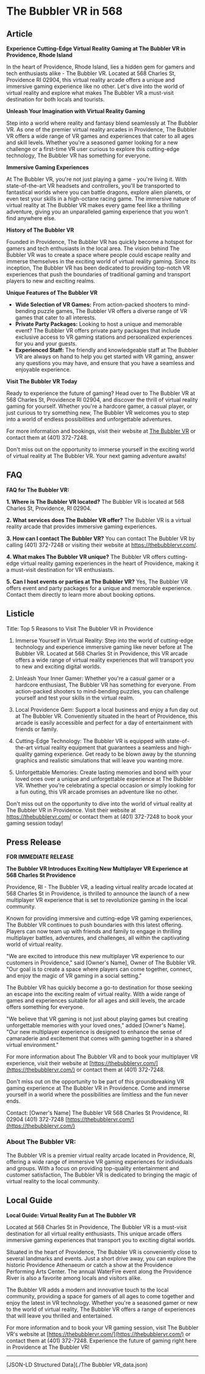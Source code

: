 # The Bubbler VR in 568

## Article
**Experience Cutting-Edge Virtual Reality Gaming at The Bubbler VR in Providence, Rhode Island**

In the heart of Providence, Rhode Island, lies a hidden gem for gamers and tech enthusiasts alike - The Bubbler VR. Located at 568 Charles St, Providence RI 02904, this virtual reality arcade offers a unique and immersive gaming experience like no other. Let's dive into the world of virtual reality and explore what makes The Bubbler VR a must-visit destination for both locals and tourists.

**Unleash Your Imagination with Virtual Reality Gaming**

Step into a world where reality and fantasy blend seamlessly at The Bubbler VR. As one of the premier virtual reality arcades in Providence, The Bubbler VR offers a wide range of VR games and experiences that cater to all ages and skill levels. Whether you're a seasoned gamer looking for a new challenge or a first-time VR user curious to explore this cutting-edge technology, The Bubbler VR has something for everyone.

**Immersive Gaming Experiences**

At The Bubbler VR, you're not just playing a game - you're living it. With state-of-the-art VR headsets and controllers, you'll be transported to fantastical worlds where you can battle dragons, explore alien planets, or even test your skills in a high-octane racing game. The immersive nature of virtual reality at The Bubbler VR makes every game feel like a thrilling adventure, giving you an unparalleled gaming experience that you won't find anywhere else.

**History of The Bubbler VR**

Founded in Providence, The Bubbler VR has quickly become a hotspot for gamers and tech enthusiasts in the local area. The vision behind The Bubbler VR was to create a space where people could escape reality and immerse themselves in the exciting world of virtual reality gaming. Since its inception, The Bubbler VR has been dedicated to providing top-notch VR experiences that push the boundaries of traditional gaming and transport players to new and exciting realms.

**Unique Features of The Bubbler VR**

- **Wide Selection of VR Games:** From action-packed shooters to mind-bending puzzle games, The Bubbler VR offers a diverse range of VR games that cater to all interests.
- **Private Party Packages:** Looking to host a unique and memorable event? The Bubbler VR offers private party packages that include exclusive access to VR gaming stations and personalized experiences for you and your guests.
- **Experienced Staff:** The friendly and knowledgeable staff at The Bubbler VR are always on hand to help you get started with VR gaming, answer any questions you may have, and ensure that you have a seamless and enjoyable experience.

**Visit The Bubbler VR Today**

Ready to experience the future of gaming? Head over to The Bubbler VR at 568 Charles St, Providence RI 02904, and discover the thrill of virtual reality gaming for yourself. Whether you're a hardcore gamer, a casual player, or just curious to try something new, The Bubbler VR welcomes you to step into a world of endless possibilities and unforgettable adventures.

For more information and bookings, visit their website at [The Bubbler VR](https://thebubblervr.com/) or contact them at (401) 372-7248.

Don't miss out on the opportunity to immerse yourself in the exciting world of virtual reality at The Bubbler VR. Your next gaming adventure awaits!

## FAQ
**FAQ for The Bubbler VR:**

**1. Where is The Bubbler VR located?**
   The Bubbler VR is located at 568 Charles St, Providence, RI 02904.

**2. What services does The Bubbler VR offer?**
   The Bubbler VR is a virtual reality arcade that provides immersive gaming experiences.

**3. How can I contact The Bubbler VR?**
   You can contact The Bubbler VR by calling (401) 372-7248 or visiting their website at https://thebubblervr.com/.

**4. What makes The Bubbler VR unique?**
   The Bubbler VR offers cutting-edge virtual reality gaming experiences in the heart of Providence, making it a must-visit destination for VR enthusiasts.

**5. Can I host events or parties at The Bubbler VR?**
   Yes, The Bubbler VR offers event and party packages for a unique and memorable experience. Contact them directly to learn more about booking options.

## Listicle
Title: Top 5 Reasons to Visit The Bubbler VR in Providence

1. Immerse Yourself in Virtual Reality: Step into the world of cutting-edge technology and experience immersive gaming like never before at The Bubbler VR. Located at 568 Charles St in Providence, this VR arcade offers a wide range of virtual reality experiences that will transport you to new and exciting digital worlds.

2. Unleash Your Inner Gamer: Whether you're a casual gamer or a hardcore enthusiast, The Bubbler VR has something for everyone. From action-packed shooters to mind-bending puzzles, you can challenge yourself and test your skills in the virtual realm.

3. Local Providence Gem: Support a local business and enjoy a fun day out at The Bubbler VR. Conveniently situated in the heart of Providence, this arcade is easily accessible and perfect for a day of entertainment with friends or family.

4. Cutting-Edge Technology: The Bubbler VR is equipped with state-of-the-art virtual reality equipment that guarantees a seamless and high-quality gaming experience. Get ready to be blown away by the stunning graphics and realistic simulations that will leave you wanting more.

5. Unforgettable Memories: Create lasting memories and bond with your loved ones over a unique and unforgettable experience at The Bubbler VR. Whether you're celebrating a special occasion or simply looking for a fun outing, this VR arcade promises an adventure like no other.

Don't miss out on the opportunity to dive into the world of virtual reality at The Bubbler VR in Providence. Visit their website at https://thebubblervr.com/ or contact them at (401) 372-7248 to book your gaming session today!

## Press Release
**FOR IMMEDIATE RELEASE**

**The Bubbler VR Introduces Exciting New Multiplayer VR Experience at 568 Charles St Providence**

Providence, RI - The Bubbler VR, a leading virtual reality arcade located at 568 Charles St in Providence, is thrilled to announce the launch of a new multiplayer VR experience that is set to revolutionize gaming in the local community.

Known for providing immersive and cutting-edge VR gaming experiences, The Bubbler VR continues to push boundaries with this latest offering. Players can now team up with friends and family to engage in thrilling multiplayer battles, adventures, and challenges, all within the captivating world of virtual reality.

"We are excited to introduce this new multiplayer VR experience to our customers in Providence," said [Owner's Name], Owner of The Bubbler VR. "Our goal is to create a space where players can come together, connect, and enjoy the magic of VR gaming in a social setting."

The Bubbler VR has quickly become a go-to destination for those seeking an escape into the exciting realm of virtual reality. With a wide range of games and experiences suitable for all ages and skill levels, the arcade offers something for everyone.

"We believe that VR gaming is not just about playing games but creating unforgettable memories with your loved ones," added [Owner's Name]. "Our new multiplayer experience is designed to enhance the sense of camaraderie and excitement that comes with gaming together in a shared virtual environment."

For more information about The Bubbler VR and to book your multiplayer VR experience, visit their website at [https://thebubblervr.com/](https://thebubblervr.com/) or contact them at (401) 372-7248.

Don't miss out on the opportunity to be part of this groundbreaking VR gaming experience at The Bubbler VR in Providence. Come and immerse yourself in a world where the possibilities are limitless and the fun never ends.

Contact:
[Owner's Name]
The Bubbler VR
568 Charles St
Providence, RI 02904
(401) 372-7248
[https://thebubblervr.com/](https://thebubblervr.com/)

### About The Bubbler VR:
The Bubbler VR is a premier virtual reality arcade located in Providence, RI, offering a wide range of immersive VR gaming experiences for individuals and groups. With a focus on providing top-quality entertainment and customer satisfaction, The Bubbler VR is dedicated to bringing the magic of virtual reality to the local community.

## Local Guide
**Local Guide: Virtual Reality Fun at The Bubbler VR**

Located at 568 Charles St in Providence, The Bubbler VR is a must-visit destination for all virtual reality enthusiasts. This unique arcade offers immersive gaming experiences that transport you to exciting digital worlds.

Situated in the heart of Providence, The Bubbler VR is conveniently close to several landmarks and events. Just a short drive away, you can explore the historic Providence Athenaeum or catch a show at the Providence Performing Arts Center. The annual WaterFire event along the Providence River is also a favorite among locals and visitors alike.

The Bubbler VR adds a modern and innovative touch to the local community, providing a space for gamers of all ages to come together and enjoy the latest in VR technology. Whether you're a seasoned gamer or new to the world of virtual reality, The Bubbler VR offers a range of experiences that will leave you thrilled and entertained.

For more information and to book your VR gaming session, visit The Bubbler VR's website at [https://thebubblervr.com/](https://thebubblervr.com/) or contact them at (401) 372-7248. Experience the future of gaming right here in Providence at The Bubbler VR!


---

[JSON-LD Structured Data](./The Bubbler VR_data.json)
